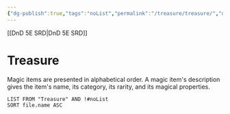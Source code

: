 ```yaml
---
{"dg-publish":true,"tags":"noList","permalink":"/treasure/treasure/","dgHomeLink":false,"dgPassFrontmatter":true}
---
```


[[DnD 5E SRD|DnD 5E SRD]]
# Treasure

Magic items are presented in alphabetical order. A magic item's description gives the item's name, its category, its rarity, and its magical properties.

```dataview
LIST FROM "Treasure" AND !#noList
SORT file.name ASC
```
